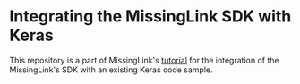 # Integrating the MissingLink SDK with Keras

This repository is a part of MissingLink's [tutorial](docs/missinglink-keras-tutorial1.md) for the integration of the MissingLink's SDK with an existing Keras code sample.

